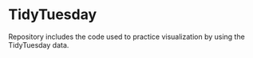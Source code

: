 # TidyTuesday
Repository includes the code used to practice visualization by using the TidyTuesday data.
